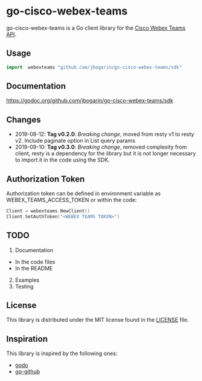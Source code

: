 # go-cisco-webex-teams #
go-cisco-webex-teams is a Go client library for the [Cisco Webex Teams API](https://developer.webex.com/index.html).

## Usage ##

```go
import	webexteams "github.com/jbogarin/go-cisco-webex-teams/sdk"
```

## Documentation

https://godoc.org/github.com/jbogarin/go-cisco-webex-teams/sdk

## Changes

* 2019-08-12: **Tag v0.2.0**: _Breaking change_, moved from resty v1 to resty v2. Include paginate option in List query params
* 2019-09-10: **Tag v0.3.0**: _Breaking change_, removed complexity from client, resty is a dependency for the library but it is not longer necessary to import it in the code using the SDK.

## Authorization Token

Authorization token can be defined in environment variable as WEBEX_TEAMS_ACCESS_TOKEN or within the code:

```go
Client = webexteams.NewClient()
Client.SetAuthToken("<WEBEX TEAMS TOKEN>")
```

## TODO ##

1. Documentation
  * In the code files
  * In the README
2. Examples
3. Testing

## License ##

This library is distributed under the MIT license found in the [LICENSE](./LICENSE) file.

## Inspiration ##

This library is inspired by the following ones:

- [godo](https://github.com/digitalocean/godo)
- [go-github](https://github.com/google/go-github)

